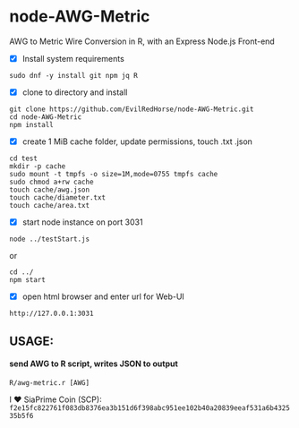 # node-AWG-Metric
AWG to Metric Wire Conversion in R, with an Express Node.js Front-end

- [x] Install system requirements
```
sudo dnf -y install git npm jq R
```

- [x] clone to directory and install
```
git clone https://github.com/EvilRedHorse/node-AWG-Metric.git
cd node-AWG-Metric
npm install
```

- [x] create 1 MiB cache folder, update permissions, touch .txt .json
```
cd test
mkdir -p cache
sudo mount -t tmpfs -o size=1M,mode=0755 tmpfs cache
sudo chmod a+rw cache
touch cache/awg.json
touch cache/diameter.txt
touch cache/area.txt
```

- [x] start node instance on port 3031
```
node ../testStart.js
```
or
```
cd ../
npm start
```

- [x] open html browser and enter url for Web-UI
```
http://127.0.0.1:3031
```

## USAGE:

#### send AWG to R script, writes JSON to output
`R/awg-metric.r [AWG]`





I :heart: SiaPrime Coin (SCP): `f2e15fc822761f083db8376ea3b151d6f398abc951ee102b40a20839eeaf531a6b432535b5f6`
